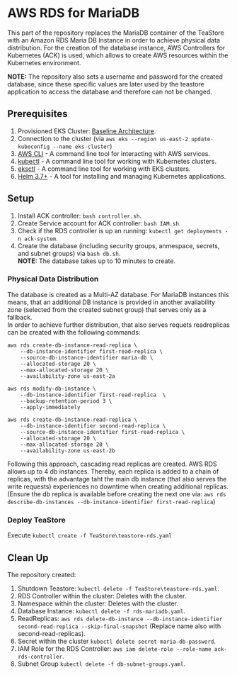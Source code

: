 # AWS RDS for MariaDB
This part of the repository replaces the MariaDB container of the TeaStore with an Amazon RDS Maria DB Instance in order to achieve physical data distribution. 
For the creation of the database instance, AWS Controllers for Kubernetes (ACK) is used, which allows to create AWS resources within the Kubernetes environment. 

**NOTE:** The repository also sets a username and password for the created database, since these specific values are later used by the teastore application to access the database and therefore can not be changed. 

## Prerequisites

1. Provisioned EKS Cluster: [Baseline Architecture](https://github.com/frankakn/reliability-deployment/tree/main/Deployment/BaselineArchitecture).
2. Connection to the cluster (via ``aws eks --region us-east-2 update-kubeconfig --name eks-cluster``)
2. [AWS CLI](https://docs.aws.amazon.com/cli/latest/userguide/getting-started-install.html) - A command line tool for interacting with AWS services.
3. [kubectl](https://kubernetes.io/de/docs/tasks/tools/install-kubectl/) - A command line tool for working with Kubernetes clusters.
4. [eksctl](https://eksctl.io/) - A command line tool for working with EKS clusters.
5. [Helm 3.7+](https://helm.sh/) - A tool for installing and managing Kubernetes applications.

## Setup 

1. Install ACK controller: ``bash controller.sh``.
2. Create Service account for ACK controller: ``bash IAM.sh``.
3. Check if the RDS controller is up an running: ``kubectl get deployments -n ack-system``.
4. Create the database (including security groups, anmespace, secrets, and subnet groups) via ``bash db.sh``.  
**NOTE:** The database takes up to 10 minutes to create.

### Physical Data Distribution

The database is created as a Multi-AZ database. For MariaDB instances this means, that an additional DB instance is provided in another availability zone (selected from the created subnet group) that serves only as a fallback.  
In order to achieve further distribution, that also serves requets readreplicas can be created with the following commands:

```
aws rds create-db-instance-read-replica \
    --db-instance-identifier first-read-replica \
    --source-db-instance-identifier maria-db \
    --allocated-storage 20 \
    --max-allocated-storage 20 \
    --availability-zone us-east-2a
```

```
aws rds modify-db-instance \
    --db-instance-identifier first-read-replica  \
    --backup-retention-period 3 \
    --apply-immediately
```

```
aws rds create-db-instance-read-replica \
    --db-instance-identifier second-read-replica \
    --source-db-instance-identifier first-read-replica \
    --allocated-storage 20 \
    --max-allocated-storage 20 \
    --availability-zone us-east-2b
```

Following this approach, cascading read replicas are created. AWS RDS allows up to 4 db instances. Thereby, each replica is added to a chain of replicas, with the advantage taht the main db instance (that also serves the write requests) experiences no downtime when creating additional replicas.  
(Ensure the db replica is available before creating the next one via: ``aws rds describe-db-instances --db-instance-identifier first-read-replica``)

### Deploy TeaStore

Execute `` kubectl create -f TeaStore\teastore-rds.yaml `` 

## Clean Up

The repository created:
1. Shutdown Teastore: ``kubectl delete -f TeaStore\teastore-rds.yaml``.
2. RDS Controller within the cluster: Deletes with the cluster.
3. Namespace within the cluster: Deletes with the cluster.
4. Database Instance: ``kubectl delete -f rds-mariadb.yaml``.
5. ReadReplicas: ``aws rds delete-db-instance --db-instance-identifier second-read-replica --skip-final-snapshot`` (Replace name also with second-read-replicas).
6. Secret within the cluster ``kubectl delete secret maria-db-password``.
7. IAM Role for the RDS Controller: ``aws iam delete-role --role-name ack-rds-controller``.
8. Subnet Group ``kubectl delete -f db-subnet-groups.yaml``.